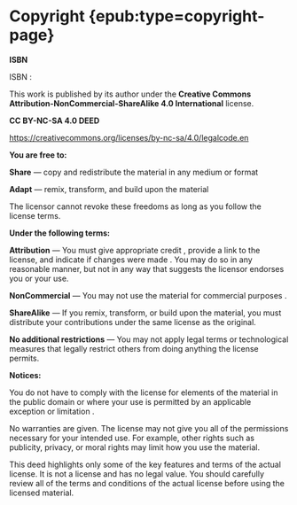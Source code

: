 # Copyright {epub:type=copyright-page}

**ISBN**

ISBN : 

This work is published by its author under the **Creative Commons Attribution-NonCommercial-ShareAlike 4.0 International** license.

**CC BY-NC-SA 4.0 DEED**

https://creativecommons.org/licenses/by-nc-sa/4.0/legalcode.en

**You are free to:**

**Share** — copy and redistribute the material in any medium or format

**Adapt** — remix, transform, and build upon the material

The licensor cannot revoke these freedoms as long as you follow the license terms.

**Under the following terms:**

**Attribution** — You must give appropriate credit , provide a link to the license, and indicate if changes were made . You may do so in any reasonable manner, but not in any way that suggests the licensor endorses you or your use.

**NonCommercial** — You may not use the material for commercial purposes .

**ShareAlike** — If you remix, transform, or build upon the material, you must distribute your contributions under the same license as the original.

**No additional restrictions** — You may not apply legal terms or technological measures that legally restrict others from doing anything the license permits.

**Notices:**

You do not have to comply with the license for elements of the material in the public domain or where your use is permitted by an applicable exception or limitation .

No warranties are given. The license may not give you all of the permissions necessary for your intended use. For example, other rights such as publicity, privacy, or moral rights may limit how you use the material.

This deed highlights only some of the key features and terms of the actual license. It is not a license and has no legal value. You should carefully review all of the terms and conditions of the actual license before using the licensed material.

